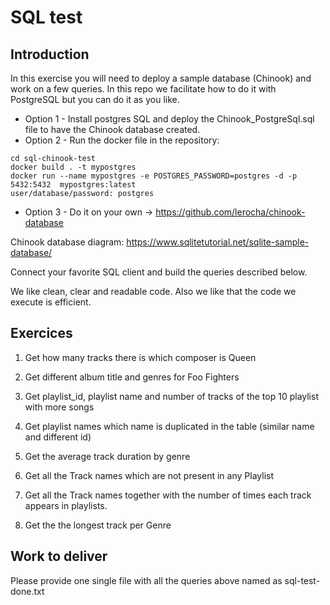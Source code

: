 # SQL test

## Introduction

In this exercise you will need to deploy a sample database (Chinook) and work on a few queries. In this repo we facilitate how to do it with PostgreSQL but you can do it as you like.

 - Option 1 - Install postgres SQL and deploy the Chinook_PostgreSql.sql file to have the Chinook database created.
 - Option 2 - Run the docker file in the repository:
```
cd sql-chinook-test
docker build . -t mypostgres
docker run --name mypostgres -e POSTGRES_PASSWORD=postgres -d -p 5432:5432  mypostgres:latest
user/database/password: postgres
```
 - Option 3 - Do it on your own -> https://github.com/lerocha/chinook-database

Chinook database diagram: https://www.sqlitetutorial.net/sqlite-sample-database/
 
Connect your favorite SQL client and build the queries described below.

We like clean, clear and readable code. Also we like that the code we execute is efficient.

## Exercices

1. Get how many tracks there is which composer is Queen

2. Get different album title and genres for Foo Fighters

3. Get playlist_id, playlist name and number of tracks of the top 10 playlist with more songs

4. Get playlist names which name is duplicated in the table (similar name and different id)

5. Get the average track duration by genre

6. Get all the Track names which are not present in any Playlist

7. Get all the Track names together with the number of times each track appears in playlists. 

8. Get the the longest track per Genre

## Work to deliver

Please provide one single file with all the queries above named as sql-test-done.txt

